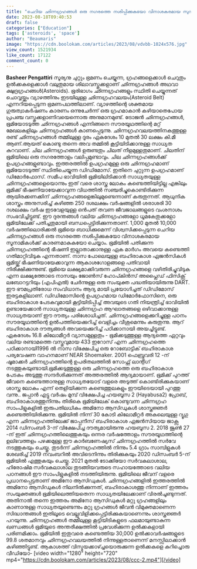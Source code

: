 ```yaml
---
title: "ചെറിയ ഛിന്നഗ്രഹങ്ങൾ ഒരു നഗരത്തെ നശിപ്പിക്കുകയോ വിനാശകരമായ സുനാമികൾക്ക് കാരണമാകുകയോ ചെയ്യാം"
date: 2023-08-18T09:40:53
draft: false
categories: ["Education"]
tags: ['asteroids', 'space']
author: "Beaumaris"
image: "https://cdn.boolokam.com/articles/2023/08/vdvbb-1024x576.jpg"
view_count: 1521934
like_count: 17122
comment_count: 0
---
```


**Basheer Pengattiri** സൂര്യനു ചുറ്റും ഭ്രമണം ചെയ്യുന്ന, ഗ്രഹങ്ങളെക്കാള്‍ ചെറുതും ഉല്‍ക്കകളെക്കാള്‍ വലുതുമായ ശിലാവസ്തുക്കളാണ് ഛിന്നഗ്രഹങ്ങള്‍ അഥവാ ക്ഷുദ്രഗ്രഹങ്ങള്‍(Asteroids). ഭൂരിഭാഗം ഛിന്നഗ്രഹങ്ങളും സ്ഥിതി ചെയ്യുന്നത് ചൊവ്വയ്ക്കും വ്യാഴത്തിനും ഇടയിലുള്ള ഛിന്നഗ്രഹവലയം(Asteroid Belt) എന്നറിയപ്പെടുന്ന ഭ്രമണപഥത്തിലാണ്. വ്യാഴത്തിന്റെ ശക്തമായ ഗുരുത്വാകര്‍ഷണം കാരണം ഒന്നുചേര്‍ന്ന് ഒരു ഗ്രഹമാകാന്‍ കഴിയാതെപോയ പ്രപഞ്ച വസ്തുക്കളാണിവയെന്നൊരു അനുമാനമുണ്ട്. ട്രോജൻ ഛിന്നഗ്രഹങ്ങൾ, ഭൂമിയോടടുത്ത ഛിന്നഗ്രഹങ്ങൾ എന്നിങ്ങനെ സൗരയൂഥത്തിന്റെ മറ്റ് മേഖലകളിലും ഛിന്നഗ്രഹങ്ങൾ കാണപ്പെടുന്നു. ഛിന്നഗ്രഹവലയത്തിനകത്തുള്ള രണ്ട് ഛിന്നഗ്രഹങ്ങള്‍ തമ്മിലുള്ള ദൂരം ഏകദേശം 10 മുതല്‍ 30 ലക്ഷം കി.മീ ആണ്.ആയത് കൊണ്ടു തന്നെ അവ തമ്മില്‍ കൂട്ടിയിടിക്കാനുള്ള സാധ്യത കുറവാണ്. ചില ഛിന്നഗ്രഹങ്ങൾ ഉരുണ്ടതും ചിലത് നീളമുള്ളതുമാണ്. ചിലതിന് ഭൂമിയിലെ ഒരു നഗരത്തോളം വലിപ്പമുണ്ടാവും. ചില ഛിന്നഗ്രഹങ്ങൾക്ക് ഉപഗ്രഹങ്ങളുണ്ടാവും. ഇത്തരത്തിൽ ഉപഗ്രഹമുള്ള ഒരു ഛിന്നഗ്രഹമാണ്‌ ഭൂമിയോടടുത്ത് സ്ഥിതിചെയ്യുന്ന ഡിഡിമോസ്. ഇതിനെ ചുറ്റുന്ന ഉപഗ്രഹമാണ് ഡിമോർഫോസ്. സമീപ ഭാവിയിൽ ഭൂമിയിലിടിക്കാൻ സാധ്യതയുള്ള ഛിന്നഗ്രഹങ്ങളെയൊന്നും ഇത് വരെ ശാസ്ത്ര ലോകം കണ്ടെത്തിയിട്ടില്ല എങ്കിലും ഭൂമിക്ക്‌ ഭീഷണിയായേക്കാവുന്ന വിധത്തില്‍ സഞ്ചരിച്ചുകൊണ്ടിരിക്കുന്ന ആയിരക്കണക്കിന് ഛിന്നഗ്രഹങ്ങളെങ്കിലുമുണ്ടെന്നാണ്‌ കരുതുന്നത്. ആധുനിക ശാസ്ത്രം അനുസരിച്ച് കഴിഞ്ഞ 250 ദശലക്ഷം വർഷങ്ങളിൽ ശരാശരി 30 ദശലക്ഷം വർഷ ഇടവേളയുള്ള ഒൻപത് തവണ ജീവജാലങ്ങളുടെ വംശനാശം സംഭവിച്ചിട്ടുണ്ട്. ഈ ദുരന്തങ്ങൾ വലിയ ഛിന്നഗ്രഹങ്ങളോ ധൂമകേതുക്കളോ ഭൂമിയിലേക്ക് പതിച്ചതുമായി ബന്ധപ്പെട്ടിരിക്കുന്നതാണ്. 1,000 മുതൽ 10,000 വർഷത്തിലൊരിക്കൽ ഭൂമിയെ ബാധിക്കുമെന്ന് വിശ്വസിക്കപ്പെടുന്ന ചെറിയ ഛിന്നഗ്രഹങ്ങൾ ഒരു നഗരത്തെ നശിപ്പിക്കുകയോ വിനാശകരമായ സൂനാമികൾക്ക് കാരണമാകുകയോ ചെയ്യാം. [](https://cdn.boolokam.com/articles/2023/08/vdvbb.jpg)ഭൂമിയിൽ പതിക്കുന്ന ഛിന്നഗ്രഹത്തിന്റെ ഭീഷണി ഇല്ലാതാക്കാനുള്ള ഏക മാർഗം അവയെ കണ്ടെത്തി ഗതിമാറ്റിവിടുക എന്നതാണ്. നാസ പോലെയുള്ള ബഹിരാകാശ ഏജൻസികൾ ഭൂമിയ്ക്ക് ഭീഷണിയായേക്കാവുന്ന ആകാശഗോളങ്ങളെ പതിവായി നിരീക്ഷിക്കുന്നുണ്ട്. ഭൂമിയെ ലക്ഷ്യമാക്കിവരുന്ന ഛിന്നഗ്രഹങ്ങളെ വഴിതിരിച്ചുവിടുക എന്ന ലക്ഷ്യത്തോടെ നാസയും ജോൺസ് ഹോപ്കിൻസ് അപ്ലൈഡ് ഫിസിക്സ് ലബോറട്ടറിയും (എപിഎൽ) ചേർന്നുള്ള ഒരു സംയുക്ത പദ്ധതിയായിരുന്നു DART. ഈ ഭൗമപ്രതിരോധ സംവിധാനം ആദ്യ മായി പ്രയോഗിച്ചത് ഡിഡിമോസ് ഇരട്ടകളിലാണ്. ഡിഡിമോസിന്റെ ഉപഗ്രഹമായ ഡിമോർഫോസിനെ, ഒരു ബഹിരാകാശ പേടകവുമായി കൂട്ടിയിടിപ്പിച്ച് അവയുടെ ഗതി നിയന്ത്രിച്ച് ഭാവിയിൽ ഉണ്ടായേക്കാൻ സാധ്യതയുള്ള ഛിന്നഗ്രഹ ആഘാതങ്ങളെ ഒഴിവാക്കാനുള്ള സാധ്യതയാണ് ഈ ദൗത്യം പരിശോധിച്ചത്. ഛിന്നഗ്രഹങ്ങളെക്കുറിച്ചുള്ള പഠനം സൗരയൂഥത്തിന്റെ ഉല്‍പത്തിയെക്കുറിച്ച് വെളിച്ചം വീശുമെന്നും കരുതുന്നു. ആറ് ബഹിരാകാശ ദൗത്യങ്ങള്‍ അവയെക്കുറിച്ച് പഠിക്കാനായി അയച്ചിട്ടുണ്ട്. ഏകദേശം 16.8 കിലോമീറ്റർ വ്യാസമുള്ളതും - ഭൂമിക്കടുത്തുള്ള ആദ്യത്തെ ഏറ്റവും വലിയ രണ്ടാമത്തെ വസ്തുവുമായ 433 ഇറോസ് എന്ന ഛിന്നഗ്രഹത്തെ പഠിക്കാനായി1996 ൽ നാസ വിക്ഷേപിച്ച ഒരു റോബോട്ടിക് ബഹിരാകാശ പര്യവേഷണ വാഹനമാണ് NEAR Shoemaker. 2001 ഫെബ്രുവരി 12 -ന് ഷൂമാക്കർ ഛിന്നഗ്രഹത്തിന്റെ ഉപരിതലത്തിൽ സോഫ്റ്റ് ലാന്റിഗ് നടത്തുകയുണ്ടായി.ഭൂമിക്കടുത്തുള്ള ഒരു ഛിന്നഗ്രഹത്തെ ഒരു ബഹിരാകാശ പേടകം അടുത്തു സന്ദർശിക്കുന്നത് അത്തരത്തിൽ ആദ്യമായാണ്. ഭൂമിക്ക് പുറത്ത് ജീവനെ കണ്ടെത്താനുള്ള സാധ്യതയോട് വളരെ അടുത്ത് കൊണ്ടിരിക്കുകയാണ് ശാസ്ത്ര ലോകം എന്ന് തെളിയിക്കുന്ന കണ്ടെത്തുലകളും ഈയിടെയായി പുറത്തു വന്നു.. ജപ്പാൻ എട്ടു വർഷം മുമ്പ് വിക്ഷേപിച്ച ഹയബൂസ 2 (Hayabusa2) പ്രോബ്, ബഹിരാകാശത്തുനിന്നും തിരികെ ഭൂമിയിലേക് കൊണ്ടുവന്ന ഛിന്നഗ്രഹ സാംപിളുകളിൽ ഇരുപതിലധികം അമിനോ ആസിഡുകൾ ശാസ്ത്രജ്ഞർ കണ്ടെത്തിയിരിക്കുന്നു. ഭൂമിയിൽ നിന്ന് 30 കോടി കിലോമീറ്റർ അകലെയുള്ള റ്യൂഗു എന്ന ഛിന്നഗ്രഹത്തിലേക്ക് ജാപ്പനീസ് ബഹിരാകാശ ഏജൻസിയായ ജാക്സ 2014 ഡിസംബർ 3-ന് വിക്ഷേപിച്ച ദൗത്യമായിരുന്നു ഹയബൂസ 2. 2018 ജൂൺ 27 -ന് ഇത് ഛിന്നഗ്രഹത്തിലെത്തുകയും ഒന്നര വർഷത്തോളം സൗരയൂഥത്തിന്റെ ഉല്ഭവത്തളം പഴക്കമുള്ള ഈ കാർബണേഷ്യസ് ഛിന്നഗ്രഹത്തിൽ സർവേ നടത്തുകയും ചെയ്തു. തുടർന്ന് ഛിന്നഗ്രഹത്തിൽ നിന്നും 5.4 ഗ്രാം സാമ്പിളുകൾ ശേഖരിച്ച് 2019 നവംബറിൽ അവിടെനിന്നും തിരിക്കുകയും 2020 ഡിസംബർ 5-ന് ഭൂമിയിൽ എത്തുകയും ചെയ്തു. 2021 മുതൽ ടോക്കിയോ സർവകലാശാല, ഹിരോഷിമ സർവകലാശാല തുടങ്ങിയവരുടെ സഹായത്തോടെ വലിയ പഠനങ്ങൾ ഈ സാംപിളുകളിൽ നടത്തിയിരുന്നു. ഭൂമിയിലെ ജീവന് വളരെ പ്രധാനപ്പെട്ടതാണ് അമിനോ ആസിഡുകൾ. ഛിന്നഗ്രഹങ്ങളിൽ ഇത്തരത്തിൽ അമിനോ ആസിഡുകൾ നിലനിൽക്കുന്നത്, ബഹിരാകാശത്തു നിന്നാണ് ഇത്തരം സംയുക്തങ്ങൾ ഭൂമിയിലെത്തിയതെന്ന സാധ്യതയിലേക്കാണ് വിരൽചൂണ്ടുന്നത്. അതിനാൽ തന്നെ ഇത്തരം അമിനോ ആസിഡുകൾ മറ്റു ഗ്രഹങ്ങളിലും കാണാനുള്ള സാധ്യതയുണ്ടെന്നും മറ്റു ഗ്രഹങ്ങൾ ജീവൻ വിമുക്തമാണെന്ന സിദ്ധാന്തങ്ങൾ ഇതിലൂടെ വെല്ലുവിളിക്കപ്പെട്ടിരിക്കുകയാണെന്നും ശാസ്ത്രജ്ഞർ പറയുന്നു. ഛിന്നഗ്രഹങ്ങൾ തമ്മിലുള്ള കൂട്ടിയിടികളുടെ ഫലമായുണ്ടാകുന്ന ഖണ്ഡങ്ങൾ ഭൂമിയുടെ അന്തരീക്ഷത്തിൽ പ്രവേശിക്കുന്ന ഉൽക്കകളായി പരിണമിക്കാം. ഭൂമിയിൽ ഇതുവരെ കണ്ടെത്തിയ 30,000 ഉൽക്കാവർഷങ്ങളുടെ 99.8 ശതമാനവും ഛിന്നഗ്രഹവലയത്തിൽ നിന്നുള്ളതാണെന്ന് മനസ്സിലാക്കാൻ കഴിഞ്ഞിട്ടുണ്ട്. ആകാശത്ത് വിസ്മയക്കാഴ്ച്ചയൊരുക്കുന്ന ഉൽക്കകളെ കുറിച്ചൊരു വീഡിയോ- [video width="1280" height="720" mp4="https://cdn.boolokam.com/articles/2023/08/ccc-2.mp4"][/video]
